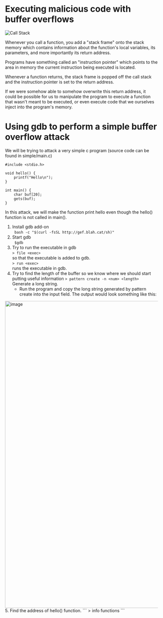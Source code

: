# Executing malicious code with buffer overflows

![Call Stack](https://upload.wikimedia.org/wikipedia/commons/thumb/d/d3/Call_stack_layout.svg/342px-Call_stack_layout.svg.png)

Whenever you call a function, you add a "stack frame" onto the stack memory
which contains information about the function's local variables, its parameters,
and more importantly its return address.

Programs have something called an "instruction pointer" which points to the area
in memory the current instruction being executed is located.

Whenever a function returns, the stack frame is popped off the call stack and
the instruction pointer is set to the return address.

If we were somehow able to somehow overwrite this return address, it could be
possible for us to manipulate the program to execute a function that wasn't
meant to be executed, or even execute code that we ourselves inject into the
program's memory.

# Using gdb to perform a simple buffer overflow attack

We will be trying to attack a very simple c program (source code can be found in simple/main.c)

```
#include <stdio.h>

void hello() {
    printf("Hello\n");
}

int main() {
    char buf[20];
    gets(buf);
}
```
In this attack, we will make the function print hello even though the hello() function is not called in main().

1. Install gdb add-on  
  ``` bash -c "$(curl -fsSL http://gef.blah.cat/sh)"```
2. Start gdb  
   ``` $gdb```  
3. Try to run the executable in gdb    
   ```> file <exec> ```   
   so that the executable is added to gdb.  
   ```> run <exec>```   
   runs the executable in gdb.
4. Try to find the length of the buffer so we know where we should start putting useful information
   ```> pattern create -n <num> <length>```   
      Generate a long string.
   - Run the program and copy the long string generated by pattern create into the input field.
The output would look something like this:   
<img width="1007" alt="image" src="https://user-images.githubusercontent.com/64151468/170105430-24c638c2-20a2-4a37-a939-e419e12d2320.png">
5. Find the address of hello() function. 
    ``` > info functions ```
